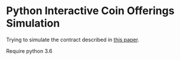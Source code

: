 # Python Interactive Coin Offerings Simulation

Trying to simulate the contract described in [this paper](https://people.cs.uchicago.edu/~teutsch/papers/ico.pdf).

Require python 3.6
